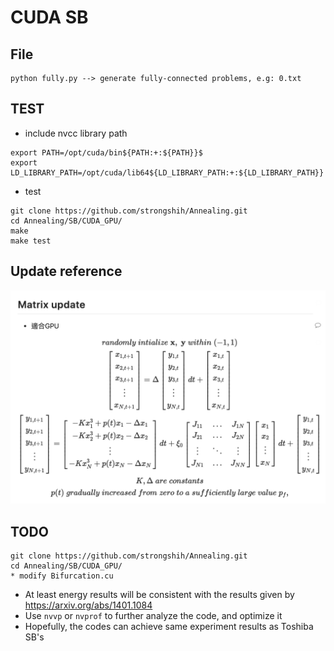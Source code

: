 # CUDA SB

## File

```
python fully.py --> generate fully-connected problems, e.g: 0.txt
```

## TEST

- include nvcc library path

```
export PATH=/opt/cuda/bin${PATH:+:${PATH}}$
export LD_LIBRARY_PATH=/opt/cuda/lib64${LD_LIBRARY_PATH:+:${LD_LIBRARY_PATH}}
```

- test

```
git clone https://github.com/strongshih/Annealing.git
cd Annealing/SB/CUDA_GPU/
make
make test
```

## Update reference

![](./update.png)

## TODO

```
git clone https://github.com/strongshih/Annealing.git
cd Annealing/SB/CUDA_GPU/
* modify Bifurcation.cu
```

- At least energy results will be consistent with the results given by https://arxiv.org/abs/1401.1084
- Use `nvvp` or `nvprof` to further analyze the code, and optimize it
- Hopefully, the codes can achieve same experiment results as Toshiba SB's
